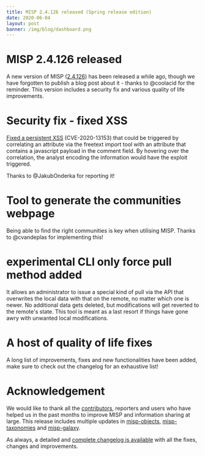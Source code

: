 ```yaml
---
title: MISP 2.4.126 released (Spring release edition)
date: 2020-06-04
layout: post
banner: /img/blog/dashboard.png
---
```


# MISP 2.4.126 released

A new version of MISP ([2.4.126](https://github.com/MISP/MISP/tree/v2.4.126)) has been released a while ago, though we have forgotten to publish a blog post about it - thanks to @coolacid for the reminder. This version includes a security fix and various quality of life improvements.

# Security fix - fixed XSS

[Fixed a persistent XSS](https://cve.circl.lu/cve/CVE-2020-13153) (CVE-2020-13153) that could be triggered by correlating an attribute via the freetext import tool with an attribute that contains a javascript payload in the comment field. By hovering over the correlation, the analyst encoding the information would have the exploit triggered.

Thanks to @JakubOnderka for reporting it!

# Tool to generate the communities webpage

Being able to find the right communities is key when utilising MISP. Thanks to @cvandeplas for implementing this!

# experimental CLI only force pull method added

It allows an administrator to issue a special kind of pull via the API that overwrites the local data with that on the remote, no matter which one is newer. No additional data gets deleted, but modifications will get reverted to the remote's state. This tool is meant as a last resort if things have gone awry with unwanted local modifications.

# A host of quality of life fixes

A long list of improvements, fixes and new functionalities have been added, make sure to check out the changelog for an exhaustive list!

# Acknowledgement

We would like to thank all the [contributors](https://www.misp-project.org/contributors), reporters and users who have helped us in the past months to improve MISP and information sharing at large. This release includes multiple updates in [misp-objects](https://www.misp-project.org/objects.html), [misp-taxonomies](https://www.misp-project.org/taxonomies.html) and [misp-galaxy](https://www.misp-project.org/galaxy.html).

As always, a detailed and [complete changelog is available](https://www.misp-project.org/Changelog.txt) with all the fixes, changes and improvements.


